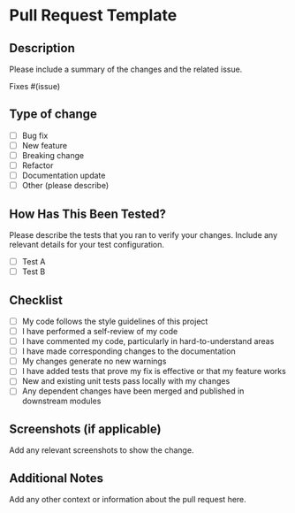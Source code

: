 # Pull Request Template

## Description
Please include a summary of the changes and the related issue. 

Fixes #(issue)

## Type of change
- [ ] Bug fix
- [ ] New feature
- [ ] Breaking change
- [ ] Refactor
- [ ] Documentation update
- [ ] Other (please describe)

## How Has This Been Tested?
Please describe the tests that you ran to verify your changes. Include any relevant details for your test configuration.

- [ ] Test A
- [ ] Test B

## Checklist
- [ ] My code follows the style guidelines of this project
- [ ] I have performed a self-review of my code
- [ ] I have commented my code, particularly in hard-to-understand areas
- [ ] I have made corresponding changes to the documentation
- [ ] My changes generate no new warnings
- [ ] I have added tests that prove my fix is effective or that my feature works
- [ ] New and existing unit tests pass locally with my changes
- [ ] Any dependent changes have been merged and published in downstream modules

## Screenshots (if applicable)
Add any relevant screenshots to show the change.

## Additional Notes
Add any other context or information about the pull request here.
